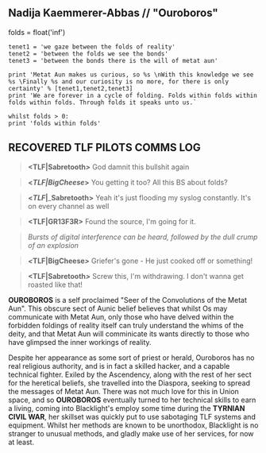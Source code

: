 ## Nadija Kaemmerer-Abbas // "Ouroboros"
    
folds = float('inf')  
      
    tenet1 = 'we gaze between the folds of reality'  
    tenet2 = 'between the folds we see the bonds'  
    tenet3 = 'between the bonds there is the will of metat aun'  
      
    print 'Metat Aun makes us curious, so %s \nWith this knowledge we see %s \Finally %s and our curiosity is no more, for there is only certainty' % [tenet1,tenet2,tenet3]  
    print 'We are forever in a cycle of folding. Folds within folds within folds within folds. Through folds it speaks unto us.`
    
    whilst folds > 0:  
    print 'folds within folds'

## RECOVERED TLF PILOTS COMMS LOG


>  **<TLF|Sabretooth**_**>**_ God damnit this bullshit again

>  **<**_**TLF|BigCheese**_**>** You getting it too? All this BS about folds?

>  **<**_**TLF**_**|**_**Sabretooth>** Yeah it's just flooding my syslog constantly. It's on every channel as well

>  **<TLF|GR13F3R>** Found the source, I'm going for it.

>

>  _Bursts of digital interference can be heard, followed by the dull crump of an explosion_

>

>  _**<**_**TLF|BigCheese**_**>**_ Griefer's gone - He just cooked off or something!

>  **<TLF|Sabretooth**_**>**_ Screw this, I'm withdrawing. I don't wanna get roasted like that!

**OUROBOROS** is a self proclaimed "Seer of the Convolutions of the Metat Aun". This obscure sect of Aunic belief believes that whilst Os may communicate with Metat Aun, only those who have delved within the forbidden foldings of reality itself can truly understand the whims of the deity, and that Metat Aun will comminicate its wants directly to those who have glimpsed the inner workings of reality.  
  
Despite her appearance as some sort of priest or herald, Ouroboros has no real religious authority, and is in fact a skilled hacker, and a capable technical fighter. Exiled by the Ascendency, along with the rest of her sect for the heretical beliefs, she travelled into the Diaspora, seeking to spread the messages of Metat Aun. There was not much love for this in Union space, and so **OUROBOROS** eventually turned to her technical skills to earn a living, coming into Blacklight's employ some time during the **TYRNIAN CIVIL WAR**, her skillset was quickly put to use sabotaging TLF systems and equipment. Whilst her methods are known to be unorthodox, Blacklight is no stranger to unusual methods, and gladly make use of her services, for now at least.